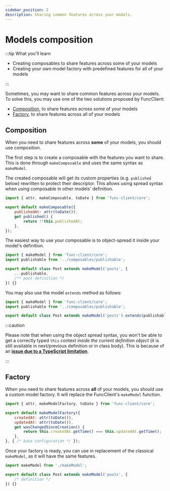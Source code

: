 ```yaml
---
sidebar_position: 2
description: Sharing common features across your models.
---
```


# Models composition

:::tip What you'll learn

-   Creating composables to share features across some of your models
-   Creating your own model factory with predefined features for all of your
    models

:::

Sometimes, you may want to share common features across your models. To solve
this, you may use one of the two solutions proposed by FuncClient:

-   [Composition](#composition), to share features across some of your models
-   [Factory](#factory), to share features across all of your models

## Composition

When you need to share features across **some** of your models, you should use
composition.

The first step is to create a composable with the features you want to share.
This is done through `makeComposable` and uses the same syntax as `makeModel`.

The created composable will get its custom properties (e.g. `published` below)
rewritten to protect their descriptor. This allows using spread syntax when
using composable in other models' definition.

```javascript title="composables/publishable.js"
import { attr, makeComposable, toDate } from 'func-client/core';

export default makeComposable({
    publishedAt: attr(toDate()),
    get published() {
        return !!this.publishedAt;
    },
});
```

The easiest way to use your composable is to object-spread it inside your
model's definition.

```javascript title="models/post.js"
import { makeModel } from 'func-client/core';
import publishable from '../composables/publishable';

export default class Post extends makeModel('posts', {
    ...publishable,
    /** post definition */
}) {}
```

You may also use the model `extends` method as follows:

```javascript title="models/post.js"
import { makeModel } from 'func-client/core';
import publishable from '../composables/publishable';

export default class Post extends makeModel('posts').extends(publishable) {}
```

:::caution

Please note that when using the object spread syntax, you won't be able to get a
correctly typed `this` context _inside the current definition object_ (it is
still available in next/previous definition or in class body). This is because
of an
[**issue due to a TypeScript limitation**](https://github.com/paul-thebaud/func-client/issues/6).

:::

## Factory

When you need to share features across **all** of your models, you should use a
custom model factory. It will replace the FuncClient's `makeModel` function.

```javascript title="makeModel.js"
import { attr, makeModelFactory, toDate } from 'func-client/core';

export default makeModelFactory({
    createdAt: attr(toDate()),
    updatedAt: attr(toDate()),
    get wasChangedSinceCreation() {
        return this.createdAt.getTime() === this.updatedAt.getTime();
    },
}, { /* base configuration */ });
```

Once your factory is ready, you can use in replacement of the classical
`makeModel`, as it will have the same features.

```javascript
import makeModel from './makeModel';

export default class Post extends makeModel('posts', {
    /* definition */
}) {}
```
